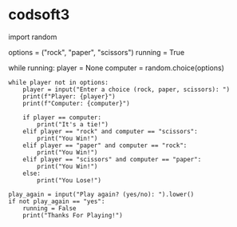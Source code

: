 # codsoft3
import random

options = ("rock", "paper", "scissors")
running = True

while running:
    player = None
    computer = random.choice(options)

    while player not in options:
        player = input("Enter a choice (rock, paper, scissors): ")
        print(f"Player: {player}")
        print(f"Computer: {computer}")

        if player == computer:
            print("It's a tie!")
        elif player == "rock" and computer == "scissors":
            print("You Win!")
        elif player == "paper" and computer == "rock":
            print("You Win!")
        elif player == "scissors" and computer == "paper":
            print("You Win!")
        else:
            print("You Lose!")

    play_again = input("Play again? (yes/no): ").lower()
    if not play_again == "yes":
        running = False
        print("Thanks For Playing!")
